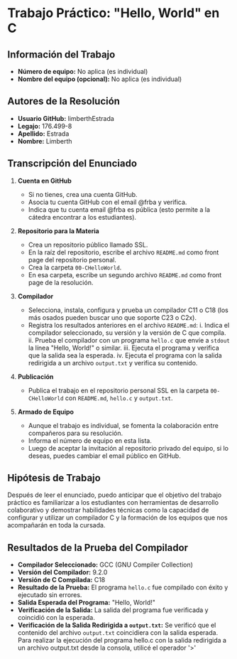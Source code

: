 # Trabajo Práctico: "Hello, World" en C

## Información del Trabajo
- **Número de equipo:** No aplica (es individual)
- **Nombre del equipo (opcional):** No aplica (es individual)

## Autores de la Resolución
- **Usuario GitHub:** limberthEstrada
- **Legajo:** 176.499-8
- **Apellido:** Estrada
- **Nombre:** Limberth

## Transcripción del Enunciado
1. **Cuenta en GitHub**
   - Si no tienes, crea una cuenta GitHub.
   - Asocia tu cuenta GitHub con el email @frba y verifica.
   - Indica que tu cuenta email @frba es pública (esto permite a la cátedra encontrar a los estudiantes).

2. **Repositorio para la Materia**
   - Crea un repositorio público llamado SSL.
   - En la raíz del repositorio, escribe el archivo `README.md` como front page del repositorio personal.
   - Crea la carpeta `00-CHelloWorld`.
   - En esa carpeta, escribe un segundo archivo `README.md` como front page de la resolución.

3. **Compilador**
   - Selecciona, instala, configura y prueba un compilador C11 o C18 (los más osados pueden buscar uno que soporte C23 o C2x).
   - Registra los resultados anteriores en el archivo `README.md`:
     i. Indica el compilador seleccionado, su versión y la versión de C que compila.
     ii. Prueba el compilador con un programa `hello.c` que envíe a `stdout` la línea "Hello, World!" o similar.
     iii. Ejecuta el programa y verifica que la salida sea la esperada.
     iv. Ejecuta el programa con la salida redirigida a un archivo `output.txt` y verifica su contenido.

4. **Publicación**
   - Publica el trabajo en el repositorio personal SSL en la carpeta `00-CHelloWorld` con `README.md`, `hello.c` y `output.txt`.

5. **Armado de Equipo**
   - Aunque el trabajo es individual, se fomenta la colaboración entre compañeros para su resolución.
   - Informa el número de equipo en esta lista.
   - Luego de aceptar la invitación al repositorio privado del equipo, si lo deseas, puedes cambiar el email público en GitHub.

## Hipótesis de Trabajo
Después de leer el enunciado, puedo anticipar que el objetivo del trabajo práctico es familiarizar a los estudiantes con herramientas de desarrollo colaborativo y demostrar habilidades técnicas como la capacidad de configurar y utilizar un compilador C y la formación de los equipos que nos acompañarán en toda la cursada.

## Resultados de la Prueba del Compilador
- **Compilador Seleccionado:** GCC (GNU Compiler Collection)
- **Versión del Compilador:** 9.2.0
- **Versión de C Compilada:** C18
- **Resultado de la Prueba:** El programa `hello.c` fue compilado con éxito y ejecutado sin errores.
- **Salida Esperada del Programa:** "Hello, World!"
- **Verificación de la Salida:** La salida del programa fue verificada y coincidió con la esperada.
- **Verificación de la Salida Redirigida a `output.txt`:** Se verificó que el contenido del archivo `output.txt` coincidiera con la salida esperada. Para realizar la ejecución del programa hello.c con la salida redirigida a un archivo output.txt desde la consola, utilicé el operador '>'

